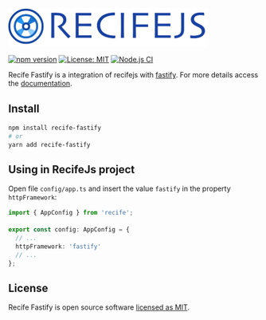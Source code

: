<img alt="RecifeJs" width="400" src="https://raw.githubusercontent.com/recifejs/recife/master/logo.png" />

[![npm version](https://img.shields.io/npm/v/recife-fastify?style=flat-square&logo=npm)](https://www.npmjs.com/package/recife-fastify) [![License: MIT](https://img.shields.io/github/license/recifejs/recife-fastify?style=flat-square)](https://github.com/recifejs/recife-fastify/blob/master/LICENSE) [![Node.js CI](https://img.shields.io/github/workflow/status/recifejs/recife-fastify/Node.js%20CI?style=flat-square&logo=github)](https://github.com/recifejs/recife-fastify/workflows/Node.js%20CI)

Recife Fastify is a integration of recifejs with [fastify](https://www.fastify.io/). For more details access the [documentation](https://recifejs.org/).

## Install

```bash
npm install recife-fastify
# or
yarn add recife-fastify
```

## Using in RecifeJs project

Open file `config/app.ts` and insert the value `fastify` in the property `httpFramework`:

```ts
import { AppConfig } from 'recife';

export const config: AppConfig = {
  // ...
  httpFramework: 'fastify'
  // ...
};
```

## License

Recife Fastify is open source software [licensed as MIT](https://github.com/recifejs/recife-fastify/blob/master/LICENSE).
